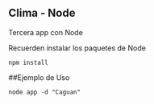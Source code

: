 ## Clima - Node

Tercera app con Node

Recuerden instalar los paquetes de Node

```
npm install
```

##Ejemplo de Uso

```node app -d "Caguan"```